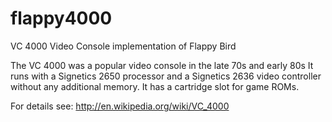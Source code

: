 flappy4000
==========

VC 4000 Video Console implementation of Flappy Bird

The VC 4000 was a popular video console in the late 70s and early 80s
It runs with a Signetics 2650 processor and a Signetics 2636 video 
controller without any additional memory. It has a cartridge slot for
game ROMs.

For details see: http://en.wikipedia.org/wiki/VC_4000
